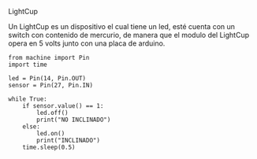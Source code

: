 LightCup

Un LightCup es un dispositivo el cual tiene un led, esté cuenta con un switch con contenido de mercurio,
de manera que el modulo del LightCup opera en 5 volts junto con una placa de arduino.

```
from machine import Pin
import time

led = Pin(14, Pin.OUT)
sensor = Pin(27, Pin.IN)

while True:
    if sensor.value() == 1:
        led.off()
        print("NO INCLINADO")
    else:
        led.on()
        print("INCLINADO")
    time.sleep(0.5)
```
